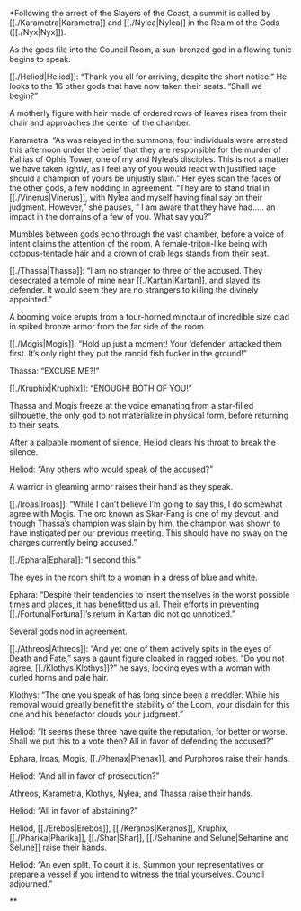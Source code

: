 *Following the arrest of the Slayers of the Coast, a summit is called by [[./Karametra|Karametra]] and [[./Nylea|Nylea]] in the Realm of the Gods ([[./Nyx|Nyx]]).

  

As the gods file into the Council Room, a sun-bronzed god in a flowing tunic begins to speak.

  

[[./Heliod|Heliod]]: “Thank you all for arriving, despite the short notice.” He looks to the 16 other gods that have now taken their seats. “Shall we begin?”

  

A motherly figure with hair made of ordered rows of leaves rises from their chair and approaches the center of the chamber.

  

Karametra: “As was relayed in the summons, four individuals were arrested this afternoon under the belief that they are responsible for the murder of Kallias of Ophis Tower, one of my and Nylea’s disciples. This is not a matter we have taken lightly, as I feel any of you would react with justified rage should a champion of yours be unjustly slain.” Her eyes scan the faces of the other gods, a few nodding in agreement. “They are to stand trial in [[./Vinerus|Vinerus]], with Nylea and myself having final say on their judgment. However,” she pauses, “ I am aware that they have had….. an impact in the domains of a few of you. What say you?”

  

Mumbles between gods echo through the vast chamber, before a voice of intent claims the attention of the room. A female-triton-like being with octopus-tentacle hair and a crown of crab legs stands from their seat.

  

[[./Thassa|Thassa]]: “I am no stranger to three of the accused. They desecrated a temple of mine near [[./Kartan|Kartan]], and slayed its defender. It would seem they are no strangers to killing the divinely appointed.”

  

A booming voice erupts from a four-horned minotaur of incredible size clad in spiked bronze armor from the far side of the room.

  

[[./Mogis|Mogis]]: “Hold up just a moment! Your ‘defender’ attacked them first. It’s only right they put the rancid fish fucker in the ground!”

  

Thassa: “EXCUSE ME?!”

  

[[./Kruphix|Kruphix]]: “ENOUGH! BOTH OF YOU!”

  

Thassa and Mogis freeze at the voice emanating from a star-filled silhouette, the only god to not materialize in physical form, before returning to their seats.

  

After a palpable moment of silence, Heliod clears his throat to break the silence.

  
Heliod: “Any others who would speak of the accused?”  
  

A warrior in gleaming armor raises their hand as they speak.

  
[[./Iroas|Iroas]]: “While I can’t believe I’m going to say this, I do somewhat agree with Mogis. The orc known as Skar-Fang is one of my devout, and though Thassa’s champion was slain by him, the champion was shown to have instigated per our previous meeting. This should have no sway on the charges currently being accused.”  
  
[[./Ephara|Ephara]]: “I second this.”

  

The eyes in the room shift to a woman in a dress of blue and white.  
  

Ephara: “Despite their tendencies to insert themselves in the worst possible times and places, it has benefitted us all. Their efforts in preventing [[./Fortuna|Fortuna]]’s return in Kartan did not go unnoticed.”

  

Several gods nod in agreement.

  

[[./Athreos|Athreos]]: “And yet one of them actively spits in the eyes of Death and Fate,” says a gaunt figure cloaked in ragged robes. “Do you not agree, [[./Klothys|Klothys]]?” he says, locking eyes with a woman with curled horns and pale hair.

  

Klothys: “The one you speak of has long since been a meddler. While his removal would greatly benefit the stability of the Loom, your disdain for this one and his benefactor clouds your judgment.”

  

Heliod: “It seems these three have quite the reputation, for better or worse. Shall we put this to a vote then? All in favor of defending the accused?”  
  
Ephara, Iroas, Mogis, [[./Phenax|Phenax]], and Purphoros raise their hands.  
  
Heliod: “And all in favor of prosecution?”  
  
Athreos, Karametra, Klothys, Nylea, and Thassa raise their hands.  
  
Heliod: “All in favor of abstaining?”

  

Heliod, [[./Erebos|Erebos]], [[./Keranos|Keranos]], Kruphix, [[./Pharika|Pharika]], [[./Shar|Shar]], [[./Sehanine and Selune|Sehanine and Selune]] raise their hands.

  

Heliod: “An even split. To court it is. Summon your representatives or prepare a vessel if you intend to witness the trial yourselves. Council adjourned.”

**